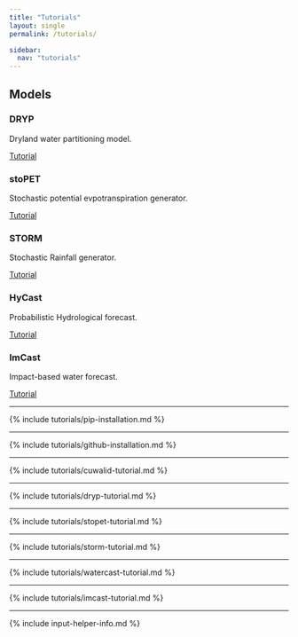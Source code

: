```yaml
---
title: "Tutorials"
layout: single
permalink: /tutorials/

sidebar:
  nav: "tutorials"
---
```


<link rel="stylesheet" href="{{ '/assets/css/model-card.css' | relative_url }}">

## Models

<div class="model-container">
  <div class="model-card">
    <h3>DRYP</h3>
    <p>Dryland water partitioning model.</p>
    <a href="/model-info/#dryp-tutorial" class="btn btn--primary">Tutorial</a>
  </div>
  <div class="model-card">
    <h3>stoPET</h3>
    <p>Stochastic potential evpotranspiration generator.</p>
    <a href="/model-info/#stopet-tutorial" class="btn btn--primary">Tutorial</a>
  </div>
  <div class="model-card">
    <h3>STORM</h3>
    <p>Stochastic Rainfall generator.</p>
    <a href="/model-info/#storm-tutorial" class="btn btn--primary">Tutorial</a>
  </div>
  <div class="model-card">
    <h3>HyCast</h3>
    <p>Probabilistic Hydrological forecast.</p>
    <a href="/model-info/#watercast-tutorial" class="btn btn--primary">Tutorial</a>
  </div>
  <div class="model-card">
    <h3>ImCast</h3>
    <p>Impact-based water forecast.</p>
    <a href="/model-info/#imcast-tutorial" class="btn btn--primary">Tutorial</a>
  </div>
</div>


---

{% include tutorials/pip-installation.md %}

---

{% include tutorials/github-installation.md %}

---

{% include tutorials/cuwalid-tutorial.md %}

---

{% include tutorials/dryp-tutorial.md %}

---

{% include tutorials/stopet-tutorial.md %}

---

{% include tutorials/storm-tutorial.md %}

---

{% include tutorials/watercast-tutorial.md %}

---

{% include tutorials/imcast-tutorial.md %}

---

{% include input-helper-info.md %}